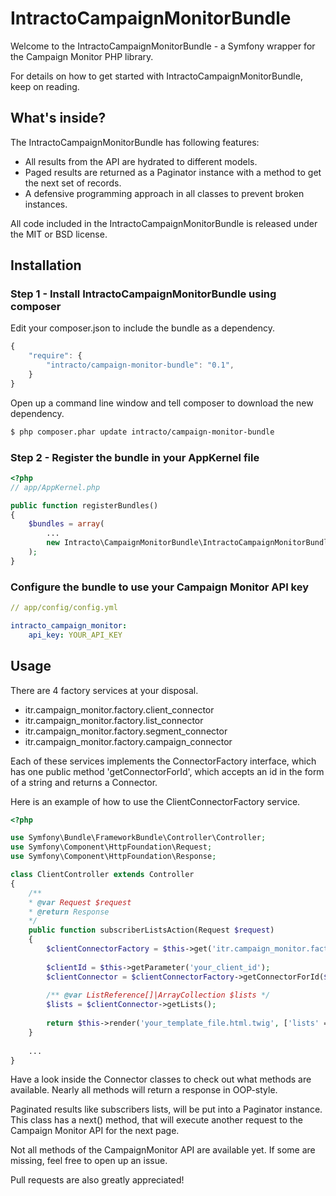 # IntractoCampaignMonitorBundle

Welcome to the IntractoCampaignMonitorBundle - a Symfony wrapper for the Campaign Monitor PHP library.

For details on how to get started with IntractoCampaignMonitorBundle, keep on reading.

## What's inside?

The IntractoCampaignMonitorBundle has following features:
- All results from the API are hydrated to different models.
- Paged results are returned as a Paginator instance with a method to get the next set of records.
- A defensive programming approach in all classes to prevent broken instances.

All code included in the IntractoCampaignMonitorBundle is released under the MIT or BSD license.

## Installation

### Step 1 - Install IntractoCampaignMonitorBundle using composer
Edit your composer.json to include the bundle as a dependency.

```js
{
    "require": {
        "intracto/campaign-monitor-bundle": "0.1",
    }
}
```

Open up a command line window and tell composer to download the new dependency.

``` bash
$ php composer.phar update intracto/campaign-monitor-bundle
```

### Step 2 - Register the bundle in your AppKernel file


``` php
<?php
// app/AppKernel.php

public function registerBundles()
{
    $bundles = array(
        ...
        new Intracto\CampaignMonitorBundle\IntractoCampaignMonitorBundle(),
    );
}
```

### Configure the bundle to use your Campaign Monitor API key

``` yml
// app/config/config.yml

intracto_campaign_monitor:
    api_key: YOUR_API_KEY

```

## Usage
There are 4 factory services at your disposal.

- itr.campaign_monitor.factory.client_connector
- itr.campaign_monitor.factory.list_connector
- itr.campaign_monitor.factory.segment_connector
- itr.campaign_monitor.factory.campaign_connector

Each of these services implements the ConnectorFactory interface, which has one public method 'getConnectorForId', which accepts an id in the form of a string and returns a Connector. 

Here is an example of how to use the ClientConnectorFactory service.

``` php
<?php

use Symfony\Bundle\FrameworkBundle\Controller\Controller;
use Symfony\Component\HttpFoundation\Request;
use Symfony\Component\HttpFoundation\Response;

class ClientController extends Controller
{
	/**
	* @var Request $request
	* @return Response
	*/
	public function subscriberListsAction(Request $request)	
	{
		$clientConnectorFactory = $this->get('itr.campaign_monitor.factory.client_connector');
		
		$clientId = $this->getParameter('your_client_id');
		$clientConnector = $clientConnectorFactory->getConnectorForId($clientId);
		
		/** @var ListReference[]|ArrayCollection $lists */
		$lists = $clientConnector->getLists();
		
		return $this->render('your_template_file.html.twig', ['lists' => $lists]);
	}
	
	...
}

```
Have a look inside the Connector classes to check out what methods are available. Nearly all methods will return a response in OOP-style.

Paginated results like subscribers lists, will be put into a Paginator instance. This class has a next() method, that will execute another request to the Campaign Monitor API for the next page.

Not all methods of the CampaignMonitor API are available yet. If some are missing, feel free to open up an issue. 

Pull requests are also greatly appreciated!
